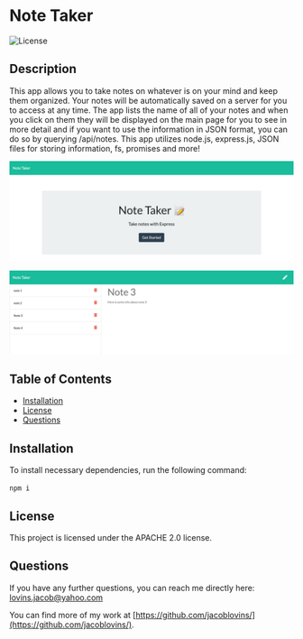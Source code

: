 # Note Taker
      
    
![License](https://img.shields.io/badge/License-APACHE%202.0-blue.svg)

## Description

This app allows you to take notes on whatever is on your mind and keep them organized. Your notes will be automatically saved on a server for you to access at any time. The app lists the name of all of your notes and when you click on them they will be displayed on the main page for you to see in more detail and if you want to use the information in JSON format, you can do so by querying /api/notes. This app utilizes node.js, express.js, JSON files for storing information, fs, promises and more!


​![Note Taker Home](public/assets/images/noteHome.png)


​![Note Taker Input](public/assets/images/noteName.png)

## Table of Contents

* [Installation](#installation)
* [License](#license)
* [Questions](#questions)



## Installation

To install necessary dependencies, run the following command:

``` npm i ```


## License

This project is licensed under the APACHE 2.0 license.



## Questions

If you have any further questions, you can reach me directly here: lovins.jacob@yahoo.com

You can find more of my work at [https://github.com/jacoblovins/](https://github.com/jacoblovins/).
